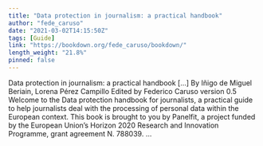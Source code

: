 ```yaml
---
title: "Data protection in journalism: a practical handbook"
author: "fede_caruso"
date: "2021-03-02T14:15:50Z"
tags: [Guide]
link: "https://bookdown.org/fede_caruso/bookdown/"
length_weight: "21.8%"
pinned: false
---
```


Data protection in journalism: a practical handbook [...] By Iñigo de Miguel Beriain, Lorena Pérez Campillo
Edited by Federico Caruso version 0.5 Welcome to the Data protection handbook for journalists, a practical guide to help journalists deal with the processing of personal data within the European context. This book is brought to you by Panelfit, a project funded by the European Union’s Horizon 2020 Research and Innovation Programme, grant agreement N. 788039. ...
